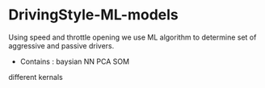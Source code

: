 # DrivingStyle-ML-models
 Using speed and throttle opening we use ML algorithm to determine set of aggressive and passive drivers.

- Contains : 
 baysian 
 NN
 PCA
 SOM
 
 different kernals 